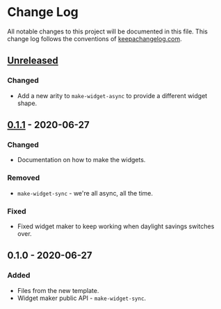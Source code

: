 # Change Log
All notable changes to this project will be documented in this file. This change log follows the conventions of [keepachangelog.com](http://keepachangelog.com/).

## [Unreleased]
### Changed
- Add a new arity to `make-widget-async` to provide a different widget shape.

## [0.1.1] - 2020-06-27
### Changed
- Documentation on how to make the widgets.

### Removed
- `make-widget-sync` - we're all async, all the time.

### Fixed
- Fixed widget maker to keep working when daylight savings switches over.

## 0.1.0 - 2020-06-27
### Added
- Files from the new template.
- Widget maker public API - `make-widget-sync`.

[Unreleased]: https://github.com/your-name/cftgu-chapter6/compare/0.1.1...HEAD
[0.1.1]: https://github.com/your-name/cftgu-chapter6/compare/0.1.0...0.1.1
